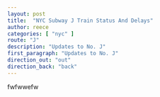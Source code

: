 ```yaml
---
layout: post
title:  "NYC Subway J Train Status And Delays"
author: reece
categories: [ "nyc" ]
route: "J"
description: "Updates to No. J"
first_paragraph: "Updates to No. J"
direction_out: "out"
direction_back: "back"
---
```


fwfwwefw
